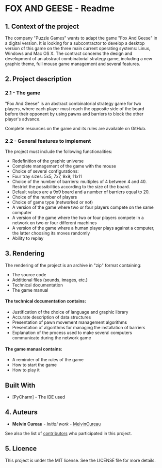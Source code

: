 # FOX AND GEESE - Readme

## 1. Context of the project

The company "Puzzle Games" wants to adapt the game "Fox And Geese" in a digital version. It is looking for a subcontractor to develop a desktop version of this game on the three main current operating systems: Linux, Windows and Mac OS X. The contract concerns the design and development of an abstract combinatorial strategy game, including a new graphic theme, full mouse game management and several features.


## 2. Project description

### 2.1 - The game

"Fox And Geese" is an abstract combinatorial strategy game for two players, where each player must reach the opposite side of the board before their opponent by using pawns and barriers to block the other player's advance.

Complete resources on the game and its rules are available on GitHub.


### 2.2 - General features to implement
The project must include the following functionalities:

- Redefinition of the graphic universe<br>
- Complete management of the game with the mouse<br>
- Choice of several configurations:<br>
- Four tray sizes: 5x5, 7x7, 9x9, 11x11<br>
- Choice of the number of barriers: multiples of 4 between 4 and 40. Restrict the possibilities according to the size of the board.<br>
- Default values ​​are a 9x9 board and a number of barriers equal to 20.<br>
- Choice of the number of players<br>
- Choice of game type (networked or not)<br>
- A version of the game where two or four players compete on the same computer<br>
- A version of the game where the two or four players compete in a network on two or four different machines<br>
- A version of the game where a human player plays against a computer, the latter choosing its moves randomly<br>
- Ability to replay


## 3. Rendering

The rendering of the project is an archive in "zip" format containing:
- The source code
- Additional files (sounds, images, etc.)
- Technical documentation
- The game manual


#### The technical documentation contains:

- Justification of the choice of language and graphic library
- Accurate description of data structures
- Presentation of pawn movement management algorithms
- Presentation of algorithms for managing the installation of barriers
- Explanation of the process used to make several computers communicate during the network game

#### The game manual contains:

- A reminder of the rules of the game
- How to start the game
- How to play it


## Built With

* [PyCharm] - The IDE used


## 4. Auteurs

* **Melvin Cureau** - *Initial work* - [MelvinCureau](https://github.com/MelvinCr1)

See also the list of [contributors](https://github.com/MelvinCr1/jefferson_Cylinder/contributors) who participated in this project.


## 5. Licence

This project is under the MIT license. See the LICENSE file for more details.
